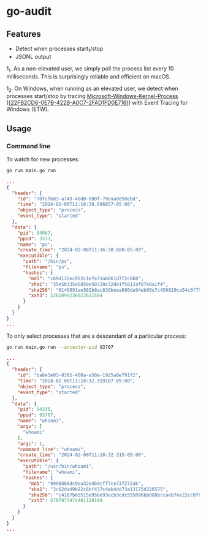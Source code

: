 # go-audit

## Features

- Detect when processes start<sub>1</sub>/stop
- JSONL output

1<sub>1</sub>. As a non-elevated user, we simply poll the process list every 10 milliseconds. This is surprisingly reliable and efficient on macOS.

1<sub>2</sub>. On Windows, when running as an elevated user, we detect when processes start/stop by tracing [Microsoft-Windows-Kernel-Process](https://github.com/repnz/etw-providers-docs/blob/master/Manifests-Win7-7600/Microsoft-Windows-Kernel-Process.xml) ([{22FB2CD6-0E7B-422B-A0C7-2FAD1FD0E716}](https://github.com/search?q=%7B22FB2CD6-0E7B-422B-A0C7-2FAD1FD0E716%7D+language%3AMarkdown&type=code&l=Markdown)) with Event Tracing for Windows (ETW).

## Usage

### Command line

To watch for new processes:

```bash
go run main.go run
```

```json
...
{
  "header": {
    "id": "70fcf683-a749-4dd0-880f-70eaa0d50ebd",
    "time": "2024-02-06T11:16:38.696857-05:00",
    "object_type": "process",
    "event_type": "started"
  },
  "data": {
    "pid": 94067,
    "ppid": 3333,
    "name": "ps",
    "create_time": "2024-02-06T11:16:38.688-05:00",
    "executable": {
      "path": "/bin/ps",
      "filename": "ps",
      "hashes": {
        "md5": "c69d135ec952c1e7e71a6661d7f2c668",
        "sha1": "35e5b335a5858e58728c32de1f5812af87e8a1f4",
        "sha256": "0146891ae982b8ac830beea880da94eb00e7c456820ca54c0f7523a6fbedb096",
        "xxh3": 5261099236022621584
      }
    }
  }
}
...
```

To only select processes that are a descendant of a particular process:

```bash
go run main.go run --ancestor-pid 93707 
```

```json
...
{
  "header": {
    "id": "ba6e3e03-0381-408a-a58e-1925a8e791f2",
    "time": "2024-02-06T11:18:32.319187-05:00",
    "object_type": "process",
    "event_type": "started"
  },
  "data": {
    "pid": 94335,
    "ppid": 93707,
    "name": "whoami",
    "argv": [
      "whoami"
    ],
    "argc": 1,
    "command_line": "whoami",
    "create_time": "2024-02-06T11:18:32.315-05:00",
    "executable": {
      "path": "/usr/bin/whoami",
      "filename": "whoami",
      "hashes": {
        "md5": "9998866dc9ea32e4b4cff7ce737272ab",
        "sha1": "3c62dad9b22c6bf437c4eb4dd73a13175d326575",
        "sha256": "c4167b65515e95be93ecb3cdc555096bb088bccaeb7ee22cc0f817d040761b25",
        "xxh3": 6707975974401128194
      }
    }
  }
}
...
```
